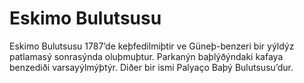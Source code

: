 # Eskimo Bulutsusu

Eskimo Bulutsusu 1787’de keþfedilmiþtir ve Güneþ-benzeri bir yýldýz patlamasý
sonrasýnda oluþmuþtur. Parkanýn baþlýðýndaki kafaya benzediði varsayýlmýþtýr.
Diðer bir ismi Palyaço Baþý Bulutsusu’dur.
